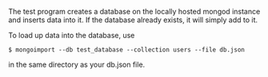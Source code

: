 The test program creates a database on the locally hosted mongod instance and inserts data into it. If the database already exists, it will simply add to it.


To load up data into the database, use
```
$ mongoimport --db test_database --collection users --file db.json
```
in the same directory as your db.json file.